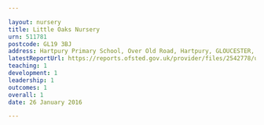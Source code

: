 ```yaml
---

layout: nursery
title: Little Oaks Nursery
urn: 511781
postcode: GL19 3BJ
address: Hartpury Primary School, Over Old Road, Hartpury, GLOUCESTER, GL19 3BJ
latestReportUrl: https://reports.ofsted.gov.uk/provider/files/2542778/urn/511781.pdf
teaching: 1
development: 1
leadership: 1
outcomes: 1
overall: 1
date: 26 January 2016

---
```

